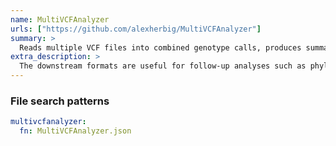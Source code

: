 ```yaml
---
name: MultiVCFAnalyzer
urls: ["https://github.com/alexherbig/MultiVCFAnalyzer"]
summary: >
  Reads multiple VCF files into combined genotype calls, produces summary statistics and downstream formats
extra_description: >
  The downstream formats are useful for follow-up analyses such as phylogeny reconstruction, SNP effect analyses, population genetic analyses, etc.
---
```


### File search patterns

```yaml
multivcfanalyzer:
  fn: MultiVCFAnalyzer.json
```
